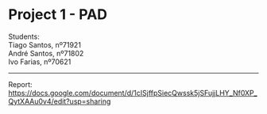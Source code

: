 # Project 1 - PAD

Students:  
Tiago Santos, nº71921  
André Santos, nº71802  
Ivo Farias, nº70621  

---

Report:  
https://docs.google.com/document/d/1cISjffpSiecQwssk5jSFujjLHY_Nf0XP_QytXAAu0v4/edit?usp=sharing
